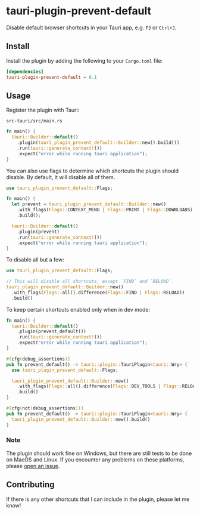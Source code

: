 # tauri-plugin-prevent-default

Disable default browser shortcuts in your Tauri app, e.g. `F3` or `Ctrl+J`.

## Install

Install the plugin by adding the following to your `Cargo.toml` file:

```toml
[dependencies]
tauri-plugin-prevent-default = 0.1
```

## Usage

Register the plugin with Tauri:

`src-tauri/src/main.rs`

```rust
fn main() {
  tauri::Builder::default()
    .plugin(tauri_plugin_prevent_default::Builder::new().build())
    .run(tauri::generate_context!())
    .expect("error while running tauri application");
}
```

You can also use flags to determine which shortcuts the plugin should disable. By default, it will disable all of them.

```rust
use tauri_plugin_prevent_default::Flags;

fn main() {
  let prevent = tauri_plugin_prevent_default::Builder::new()
    .with_flags(Flags::CONTEXT_MENU | Flags::PRINT | Flags::DOWNLOADS)
    .build();

  tauri::Builder::default()
    .plugin(prevent)
    .run(tauri::generate_context!())
    .expect("error while running tauri application");
}
```

To disable all but a few:

```rust
use tauri_plugin_prevent_default::Flags;

// This will disable all shortcuts, except `FIND` and `RELOAD`.
tauri_plugin_prevent_default::Builder::new()
  .with_flags(Flags::all().difference(Flags::FIND | Flags::RELOAD))
  .build()
```

To keep certain shortcuts enabled only when in dev mode:

```rust
fn main() {
  tauri::Builder::default()
    .plugin(prevent_default())
    .run(tauri::generate_context!())
    .expect("error while running tauri application");
}

#[cfg(debug_assertions)]
pub fn prevent_default() -> tauri::plugin::TauriPlugin<tauri::Wry> {
  use tauri_plugin_prevent_default::Flags;

  tauri_plugin_prevent_default::Builder::new()
    .with_flags(Flags::all().difference(Flags::DEV_TOOLS | Flags::RELOAD))
    .build()
}

#[cfg(not(debug_assertions))]
pub fn prevent_default() -> tauri::plugin::TauriPlugin<tauri::Wry> {
  tauri_plugin_prevent_default::Builder::new().build()
}
```

### Note
The plugin should work fine on Windows, but there are still tests to be done on MacOS and Linux. If you encounter any problems on these platforms, please [open an issue](https://github.com/ferreira-tb/tauri-plugin-prevent-default/issues).

## Contributing

If there is any other shortcuts that I can include in the plugin, please let me know!
